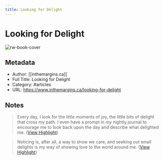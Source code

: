```yaml
---
title: Looking for Delight
---
```

# Looking for Delight

![rw-book-cover](http://www.inthemargins.ca/_assets/websitescreenshot.jpg)

## Metadata
- Author: [[inthemargins.ca]]
- Full Title: Looking for Delight
- Category: #articles
- URL: https://www.inthemargins.ca/looking-for-delight

## Notes
> Every day, I look for the little moments of joy, the little bits of delight that cross my path. I even have a prompt in my nightly journal to encourage me to look back upon the day and describe what delighted me. ([View Highlight](https://read.readwise.io/read/01gxamhdkxwjgtsmmxbx01fwk1))

> Noticing is, after all, a way to show we care, and seeking out small delights is my way of showing love to the world around me. ([View Highlight](https://read.readwise.io/read/01gxamjcrax0dbmvnxp06ghqkr))

